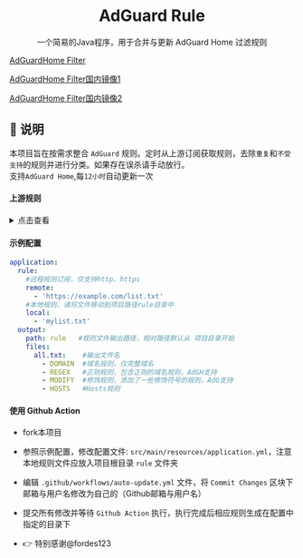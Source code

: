 <div align="center">
<h1>AdGuard Rule</h1>
  <p>
    一个简易的Java程序，用于合并与更新 AdGuard Home 过滤规则
</p>
</div>

<p><a href="https://raw.githubusercontent.com/QING23qin/AdGuardHome-Rule/main/rule/adgh.txt">AdGuardHome Filter</a></p>
<p><a href="https://mirror.ghproxy.com/https://raw.githubusercontent.com/QING23qin/AdGuardHome-Rule/main/rule/adgh.txt">AdGuardHome Filter国内镜像1</a></p>
<p><a href="https://down.npee.cn/?https://raw.githubusercontent.com/QING23qin/AdGuardHome-Rule/main/rule/adgh.txt">AdGuardHome Filter国内镜像2</a></p>


<h2 id="a">📔 说明</h2>

本项目旨在按需求整合 `AdGuard` 规则。定时从上游订阅获取规则，去除`重复`和`不受支持`的规则并进行分类。如果存在误杀请手动放行。  
支持`AdGuard Home`,每`12小时`自动更新一次   

#### 上游规则

<details>
<summary>点击查看</summary>
<ul>
    <li><a href="https://adaway.org/hosts.txt">AdAway Default Blocklist</a></li>
    <li><a href="https://raw.githubusercontent.com/E7KMbb/AD-hosts/master/system/etc/hosts">E7KMbb Ad-host</a></li>
    <li><a href="https://easylist-downloads.adblockplus.org/easylistchina.txt">Easylist China</a></li>
    <li><a href="https://raw.githubusercontent.com/Lynricsy/HyperADRules/master/dns.txt">HyperADRules</a></li>
    <li><a href="https://raw.githubusercontent.com/lingeringsound/10007_auto/master/all">10007_auto</a></li>
    <li><a href="https://raw.githubusercontent.com/privacy-protection-tools/anti-AD/master/anti-ad-easylist.txt">anti-ad</a></li>
    <li><a href="https://raw.githubusercontent.com/TG-Twilight/AWAvenue-Ads-Rule/main/AWAvenue-Ads-Rule.txt">秋风广告规则,针对Android广告</a></li>
    <li><a href="https://raw.githubusercontent.com/jdlingyu/ad-wars/master/hosts">大圣净化</a></li>
    <li><a href="https://raw.githubusercontent.com/zsakvo/AdGuard-Custom-Rule/master/rule/zhihu.txt">知乎 普通版</a></li>
    <li><a href="https://raw.githubusercontent.com/Cats-Team/AdRules/main/dns.txt">杏稍AdRules DNS List</a></li>
    <li><a href="https://adguardteam.github.io/HostlistsRegistry/assets/filter_29.txt">adguard中文/a></li>
    <li><a href="https://raw.githubusercontent.com/xinggsf/Adblock-Plus-Rule/master/rule.txt">乘风 广告过滤规则</a></li>
    <li><a href="https://raw.githubusercontent.com/xinggsf/Adblock-Plus-Rule/master/mv.txt">乘风 视频过滤规则</a></li>
    # 本地列表
    <li><a href="https://raw.githubusercontent.com/QING23qin/AdGuardHome-Rule/main/rule/mylist.txt">mylist</a></li>
    <li><a href="https://raw.githubusercontent.com/QING23qin/AdGuardHome-Rule/main/rule/yyy.txt">yyy（来自urkbio的AdGuard-Rule）</a></li>
      <li><a href="https://raw.githubusercontent.com/QING23qin/AdGuardHome-Rule/main/rule/oldhost.txt">oldhost</a></li>
</ul>
</details>


#### 示例配置

```yaml
application:
  rule:       
    #远程规则订阅，仅支持http、https
    remote:
      - 'https://example.com/list.txt'
    #本地规则，请将文件移动到项目路径rule目录中
    local: 
      - 'mylist.txt'
  output:
    path: rule   #规则文件输出路径，相对路径默认从 项目目录开始
    files:
      all.txt:    #输出文件名
        - DOMAIN  #域名规则，仅完整域名
        - REGEX   #正则规则，包含正则的域名规则，AdGH支持
        - MODIFY  #修饰规则，添加了一些修饰符号的规则，AdG支持
        - HOSTS   #Hosts规则
```

#### 使用 Github Action

- fork本项目
- 参照示例配置，修改配置文件: `src/main/resources/application.yml`，注意本地规则文件应放入项目根目录 `rule` 文件夹
- 编辑 `.github/workflows/auto-update.yml` 文件，将 `Commit Changes` 区块下邮箱与用户名修改为自己的（Github邮箱与用户名）
- 提交所有修改并等待 `Github Action` 执行，执行完成后相应规则生成在配置中指定的目录下


- 👉 特别感谢@fordes123



